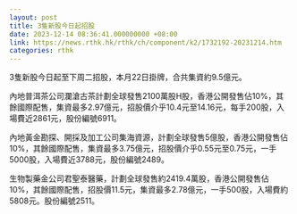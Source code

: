 ```yaml
---
layout: post
title: 3隻新股今日起招股
date: 2023-12-14 08:36:41.000000000 +08:00
link: https://news.rthk.hk/rthk/ch/component/k2/1732192-20231214.htm
categories: rthk
---
```


3隻新股今日起至下周二招股，本月22日掛牌，合共集資約9.5億元。

內地普洱茶公司瀾滄古茶計劃全球發售2100萬股H股，香港公開發售佔10%，其餘國際配售，集資最多2.97億元，招股價介乎10.4元至14.16元，每手200股，入場費近2861元，股份編號6911。

內地黃金勘探、開採及加工公司集海資源，計劃全球發售5億股，香港公開發售佔10%，其餘國際配售，集資最多3.75億元，招股價介乎0.55元至0.75元，一手5000股，入場費近3788元，股份編號2489。

生物製藥金公司君聖泰醫藥，計劃全球發售約2419.4萬股，香港公開發售佔10%，其餘國際配售，招股價11.5元，集資最多2.78億元，一手500股，入場費約5808元。股份編號2511。
